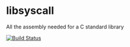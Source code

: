 # libsyscall
All the assembly needed for a C standard library

[![Build Status](https://travis-ci.org/col6y/libsyscall.svg?branch=master)](https://travis-ci.org/col6y/libsyscall)
